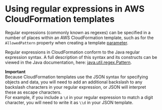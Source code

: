 # Using regular expressions in AWS CloudFormation templates<a name="cfn-regexes"></a>

Regular expressions \(commonly known as regexes\) can be specified in a number of places within an AWS CloudFormation template, such as for the `AllowedPattern` property when creating a template [parameter](parameters-section-structure.md)\.

Regular expressions in CloudFormation conform to the Java regular expression syntax\. A full description of this syntax and its constructs can be viewed in the Java documentation, here: [java\.util\.regex\.Pattern](http://docs.oracle.com/javase/6/docs/api/java/util/regex/Pattern.html)\.

**Important**  
Because CloudFormation templates use the JSON syntax for specifying objects and data, you will need to add an additional backslash to any backslash characters in your regular expression, or JSON will interpret these as escape characters\.  
For example, if you include a `\d` in your regular expression to match a digit character, you will need to write it as `\\d` in your JSON template\.
